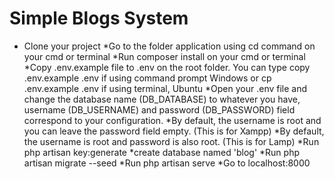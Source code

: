 # Simple Blogs System

* Clone your project
*Go to the folder application using cd command on your cmd or terminal
*Run composer install on your cmd or terminal
*Copy .env.example file to .env on the root folder. You can type copy .env.example .env if using command prompt Windows or cp .env.example .env if using terminal, Ubuntu
*Open your .env file and change the database name (DB_DATABASE) to whatever you have, username (DB_USERNAME) and password (DB_PASSWORD) field correspond to your configuration. 
*By default, the username is root and you can leave the password field empty. (This is for Xampp) 
*By default, the username is root and password is also root. (This is for Lamp)
*Run php artisan key:generate
*create database named 'blog'
*Run php artisan migrate --seed
*Run php artisan serve
*Go to localhost:8000

